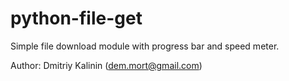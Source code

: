python-file-get
===========

Simple file download module with progress bar and speed meter.

Author: Dmitriy Kalinin (dem.mort@gmail.com)

